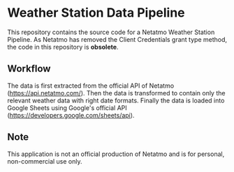 # Weather Station Data Pipeline
This repository contains the source code for a Netatmo Weather Station Pipeline. As Netatmo has removed the Client Credentials grant type method, the code in this repository is **obsolete**.

## Workflow
The data is first extracted from the official API of Netatmo (https://api.netatmo.com/). Then the data is transformed to contain only the relevant weather data with right date formats. Finally the data is loaded into Google Sheets using Google's official API (https://developers.google.com/sheets/api).

## Note
This application is not an official production of Netatmo and is for personal, non-commercial use only.
